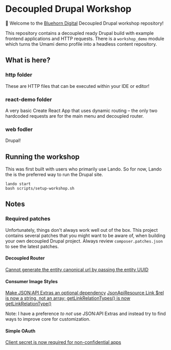 # Decoupled Drupal Workshop

👋 Welcome to the [Bluehorn Digital](https://bluehorn.digital/) Decoupled Drupal workshop repository!

This repository contains a decoupled ready Drupal build with example frontend applications and HTTP requests. There is a `workshop_demo` module which turns the Umami demo profile into a headless content repository.

## What is here?

### http folder

These are HTTP files that can be executed within your IDE or editor!

### react-demo folder

A very basic Create React App that uses dynamic routing – the only two hardcoded requests are for the main menu and decoupled router.

### web fodler

Drupal!

## Running the workshop

This was first built with users who primarily use Lando. So for now, Lando the is the preferred way to run the Drupal site.

```
lando start
bash scripts/setup-workshop.sh
```

## Notes

### Required patches

Unfortunately, things don't always work well out of the box. This project contains several patches that you might want to be aware of, when building your own decoupled Drupal project. Always review `composer.patches.json` to see the latest patches.

#### Decoupled Router

[Cannot generate the entity canonical url by passing the entity UUID](https://www.drupal.org/project/decoupled_router/issues/3116487)

#### Consumer Image Styles

[Make JSON:API Extras an optional dependency](https://www.drupal.org/project/consumer_image_styles/issues/3171903)
[JsonApiResource Link $rel is now a string, not an array; getLinkRelationTypes() is now getLinkRelationType()](https://www.drupal.org/project/consumer_image_styles/issues/3122456)

Note: I have a preference _to not_ use JSON:API Extras and instead try to find ways to improve core for customization.

#### Simple OAuth

[Client secret is now required for non-confidential apps](https://www.drupal.org/project/simple_oauth/issues/3189147)
